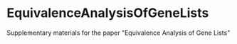 # EquivalenceAnalysisOfGeneLists
Supplementary materials for the paper "Equivalence Analysis of Gene Lists"
